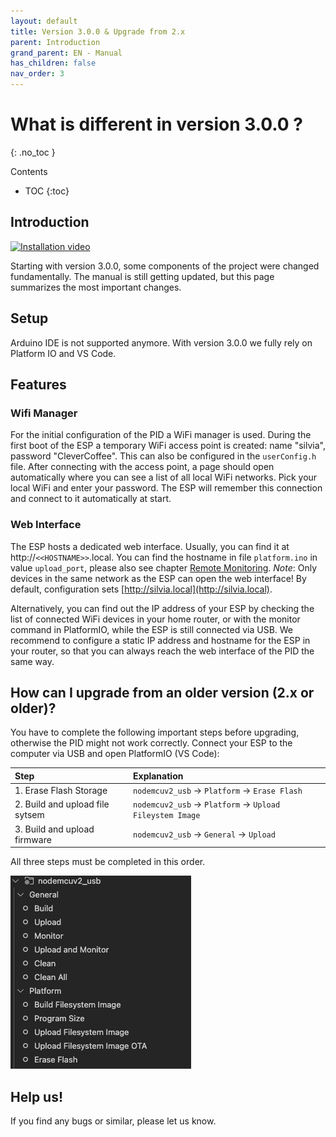 ```yaml
---
layout: default
title: Version 3.0.0 & Upgrade from 2.x
parent: Introduction
grand_parent: EN - Manual
has_children: false
nav_order: 3
---
```


# What is different in version 3.0.0 ?

{: .no_toc }

Contents

- TOC
  {:toc}

## Introduction

[![Installation video](https://img.youtube.com/vi/KZPjisOEcQ4/hqdefault.jpg)](https://www.youtube.com/watch?v=KZPjisOEcQ4)

Starting with version 3.0.0, some components of the project were changed fundamentally. The manual is still getting updated, but this page summarizes the most important changes.

## Setup

Arduino IDE is not supported anymore. With version 3.0.0 we fully rely on Platform IO and VS Code.

## Features

### Wifi Manager

For the initial configuration of the PID a WiFi manager is used. During the first boot of the ESP a temporary WiFi access point is created: name "silvia", password "CleverCoffee". This can also be configured in the `userConfig.h` file. After connecting with the access point, a page should open automatically where you can see a list of all local WiFi networks. Pick your local WiFi and enter your password. The ESP will remember this connection and connect to it automatically at start.

### Web Interface

The ESP hosts a dedicated web interface. Usually, you can find it at http://`<<HOSTNAME>>`.local. You can find the hostname in file `platform.ino` in value `upload_port`, please also see chapter [Remote Monitoring](../software-part-I/wifi-configuration.md#remote-monitoring). _Note_: Only devices in the same network as the ESP can open the web interface! By default, configuration sets [http://silvia.local](http://silvia.local).

Alternatively, you can find out the IP address of your ESP by checking the list of connected WiFi devices in your home router, or with the monitor command in PlatformIO, while the ESP is still connected via USB. We recommend to configure a static IP address and hostname for the ESP in your router, so that you can always reach the web interface of the PID the same way.

## How can I upgrade from an older version (2.x or older)?

You have to complete the following important steps before upgrading, otherwise the PID might not work correctly.
Connect your ESP to the computer via USB and open PlatformIO (VS Code):

| Step                            | Explanation                                               |
| :------------------------------ | :-------------------------------------------------------- |
| 1. Erase Flash Storage          | `nodemcuv2_usb` -> `Platform` -> `Erase Flash`            |
| 2. Build and upload file sytsem | `nodemcuv2_usb` -> `Platform` -> `Upload Fileystem Image` |
| 3. Build and upload firmware    | `nodemcuv2_usb` -> `General` -> `Upload`                  |

All three steps must be completed in this order.

![Update](/img/intro/version3/platformio_upgrade.png)

## Help us!

If you find any bugs or similar, please let us know.
